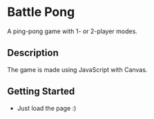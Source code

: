 # Battle Pong

A ping-pong game with 1- or 2-player modes.

## Description

The game is made using JavaScript with Canvas.

## Getting Started

* Just load the page :)